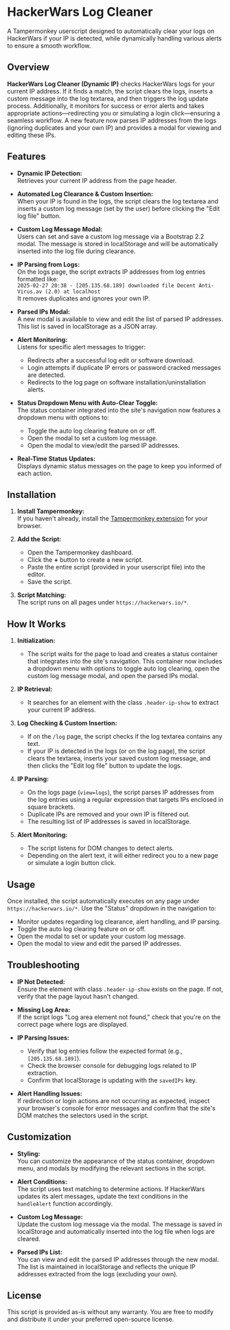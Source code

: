 # HackerWars Log Cleaner

A Tampermonkey userscript designed to automatically clear your logs on HackerWars if your IP is detected, while dynamically handling various alerts to ensure a smooth workflow.

## Overview

**HackerWars Log Cleaner (Dynamic IP)** checks HackerWars logs for your current IP address. If it finds a match, the script clears the logs, inserts a custom message into the log textarea, and then triggers the log update process. Additionally, it monitors for success or error alerts and takes appropriate actions—redirecting you or simulating a login click—ensuring a seamless workflow. A new feature now parses IP addresses from the logs (ignoring duplicates and your own IP) and provides a modal for viewing and editing these IPs.

## Features

- **Dynamic IP Detection:**  
  Retrieves your current IP address from the page header.

- **Automated Log Clearance & Custom Insertion:**  
  When your IP is found in the logs, the script clears the log textarea and inserts a custom log message (set by the user) before clicking the "Edit log file" button.

- **Custom Log Message Modal:**  
  Users can set and save a custom log message via a Bootstrap 2.2 modal. The message is stored in localStorage and will be automatically inserted into the log file during clearance.

- **IP Parsing from Logs:**  
  On the logs page, the script extracts IP addresses from log entries formatted like:  
  `2025-02-27 20:38 - [205.135.68.189] downloaded file Decent Anti-Virus.av (2.0) at localhost`  
  It removes duplicates and ignores your own IP.

- **Parsed IPs Modal:**  
  A new modal is available to view and edit the list of parsed IP addresses. This list is saved in localStorage as a JSON array.

- **Alert Monitoring:**  
  Listens for specific alert messages to trigger:
  - Redirects after a successful log edit or software download.
  - Login attempts if duplicate IP errors or password cracked messages are detected.
  - Redirects to the log page on software installation/uninstallation alerts.

- **Status Dropdown Menu with Auto-Clear Toggle:**  
  The status container integrated into the site's navigation now features a dropdown menu with options to:
  - Toggle the auto log clearing feature on or off.
  - Open the modal to set a custom log message.
  - Open the modal to view/edit the parsed IP addresses.
  
- **Real-Time Status Updates:**  
  Displays dynamic status messages on the page to keep you informed of each action.

## Installation

1. **Install Tampermonkey:**  
   If you haven't already, install the [Tampermonkey extension](https://www.tampermonkey.net/) for your browser.

2. **Add the Script:**  
   - Open the Tampermonkey dashboard.
   - Click the **+** button to create a new script.
   - Paste the entire script (provided in your userscript file) into the editor.
   - Save the script.

3. **Script Matching:**  
   The script runs on all pages under `https://hackerwars.io/*`.

## How It Works

1. **Initialization:**  
   - The script waits for the page to load and creates a status container that integrates into the site's navigation. This container now includes a dropdown menu with options to toggle auto log clearing, open the custom log message modal, and open the parsed IPs modal.

2. **IP Retrieval:**  
   - It searches for an element with the class `.header-ip-show` to extract your current IP address.

3. **Log Checking & Custom Insertion:**  
   - If on the `/log` page, the script checks if the log textarea contains any text.
   - If your IP is detected in the logs (or on the log page), the script clears the textarea, inserts your saved custom log message, and then clicks the "Edit log file" button to update the logs.

4. **IP Parsing:**  
   - On the logs page (`view=logs`), the script parses IP addresses from the log entries using a regular expression that targets IPs enclosed in square brackets.
   - Duplicate IPs are removed and your own IP is filtered out.
   - The resulting list of IP addresses is saved in localStorage.

5. **Alert Monitoring:**  
   - The script listens for DOM changes to detect alerts.
   - Depending on the alert text, it will either redirect you to a new page or simulate a login button click.

## Usage

Once installed, the script automatically executes on any page under `https://hackerwars.io/*`. Use the "Status" dropdown in the navigation to:
- Monitor updates regarding log clearance, alert handling, and IP parsing.
- Toggle the auto log clearing feature on or off.
- Open the modal to set or update your custom log message.
- Open the modal to view and edit the parsed IP addresses.

## Troubleshooting

- **IP Not Detected:**  
  Ensure the element with class `.header-ip-show` exists on the page. If not, verify that the page layout hasn't changed.

- **Missing Log Area:**  
  If the script logs "Log area element not found," check that you're on the correct page where logs are displayed.

- **IP Parsing Issues:**  
  - Verify that log entries follow the expected format (e.g., `[205.135.68.189]`).
  - Check the browser console for debugging logs related to IP extraction.
  - Confirm that localStorage is updating with the `savedIPs` key.

- **Alert Handling Issues:**  
  If redirection or login actions are not occurring as expected, inspect your browser's console for error messages and confirm that the site's DOM matches the selectors used in the script.

## Customization

- **Styling:**  
  You can customize the appearance of the status container, dropdown menu, and modals by modifying the relevant sections in the script.

- **Alert Conditions:**  
  The script uses text matching to determine actions. If HackerWars updates its alert messages, update the text conditions in the `handleAlert` function accordingly.

- **Custom Log Message:**  
  Update the custom log message via the modal. The message is saved in localStorage and automatically inserted into the log file when logs are cleared.

- **Parsed IPs List:**  
  You can view and edit the parsed IP addresses through the new modal. The list is maintained in localStorage and reflects the unique IP addresses extracted from the logs (excluding your own).

## License

This script is provided as-is without any warranty. You are free to modify and distribute it under your preferred open-source license.
